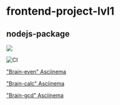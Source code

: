 # frontend-project-lvl1

## nodejs-package


<a href="https://codeclimate.com/github/codeclimate/codeclimate/maintainability"><img src="https://api.codeclimate.com/v1/badges/a99a88d28ad37a79dbf6/maintainability" /></a>

![CI](https://github.com/sergey-ss-solovyov/frontend-project-lvl1/workflows/CI/badge.svg)

<a href="https://asciinema.org/a/g3QIRjkzGvjlHozzYkAVinFSC">"Brain-even" Asciinema</a>

<a href="https://asciinema.org/a/YaB0AyQaONFTXBN0lqXx2OBqk">"Brain-calc" Asciinema</a>

<a href="https://asciinema.org/a/8DNYWr6FNF4qKLZLIssmWnmUR">"Brain-gcd" Asciinema</a>
